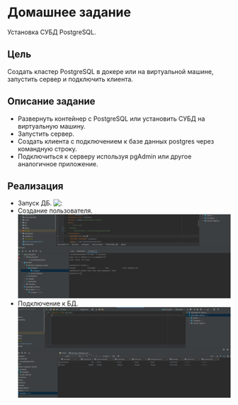 # Домашнее задание

Установка СУБД PostgreSQL.

## Цель

Создать кластер PostgreSQL в докере или на виртуальной машине, запустить сервер и подключить клиента.

## Описание задание

+ Развернуть контейнер с PostgreSQL или установить СУБД на виртуальную машину.
+ Запустить сервер.
+ Создать клиента с подключением к базе данных postgres через командную строку.
+ Подключиться к серверу используя pgAdmin или другое аналогичное приложение.

## Реализация

+ Запуск ДБ. ![:](docker-compose.yml)
+ Создание пользователя. ![:](add_user.png)
+ Подключение к БД. ![:](connect_dg.png)
